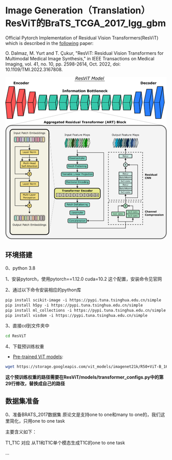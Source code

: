 # Image Generation（Translation）ResViT的BraTS_TCGA_2017_lgg_gbm
Official Pytorch Implementation of Residual Vision Transformers(ResViT) which is described in the [following](https://ieeexplore.ieee.org/document/9758823) paper:

O. Dalmaz, M. Yurt and T. Çukur, "ResViT: Residual Vision Transformers for Multimodal Medical Image Synthesis," in IEEE Transactions on Medical Imaging, vol. 41, no. 10, pp. 2598-2614, Oct. 2022, doi: 10.1109/TMI.2022.3167808.

<img src="main_fig.png" width="600px"/>

## 环境搭建

0、python 3.8

1、安装pytorch，使用pytorch==1.12.0 cuda=10.2 这个配置，安装命令见官网

2、通过以下命令安装相应的python库
```
pip install scikit-image -i https://pypi.tuna.tsinghua.edu.cn/simple
pip install h5py -i https://pypi.tuna.tsinghua.edu.cn/simple
pip install ml_collections -i https://pypi.tuna.tsinghua.edu.cn/simple
pip install visdom -i https://pypi.tuna.tsinghua.edu.cn/simple
```

3、直接cd到文件夹中
```bash
cd ResViT
```

4、下载预训练权重
* [Pre-trained ViT models](https://console.cloud.google.com/storage/vit_models/):
```bash
wget https://storage.googleapis.com/vit_models/imagenet21k/R50+ViT-B_16.npz
```
**这个预训练权重的路径需要在ResViT/models/transformer_configs.py中的第29行修改，替换成自己的路径**

## 数据集准备
0、准备BRATS_2017数据集
原论文是支持one to one和many to one的，我们这里简化，只用one to one task

主要含义如下：

T1_T1C 对应 从T1和T1C单个模态生成T1C的one to one task

...


